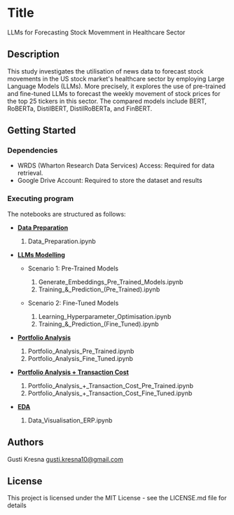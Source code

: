 # Title

LLMs for Forecasting Stock Movemment in Healthcare Sector

## Description

This study investigates the utilisation of news data to forecast stock movements in the US stock market's healthcare sector by employing Large Language Models (LLMs). More precisely, it explores the use of pre-trained and fine-tuned LLMs to forecast the weekly movement of stock prices for the top 25 tickers in this sector. The compared models include BERT, RoBERTa, DistilBERT, DistilRoBERTa, and FinBERT. 

## Getting Started

### Dependencies

* WRDS (Wharton Research Data Services) Access: Required for data retrieval.
* Google Drive Account: Required to store the dataset and results

### Executing program

The notebooks are structured as follows:

* **[Data Preparation](/notebooks/data-collection-preprocessing/)**
  1. Data_Preparation.ipynb
     
* **[LLMs Modelling](notebooks/llm-modelling/)**
  * Scenario 1: Pre-Trained Models
      1. Generate_Embeddings_Pre_Trained_Models.ipynb
      2. Training_&\_Prediction_(Pre_Trained).ipynb
     
  * Scenario 2: Fine-Tuned Models
      1. Learning_Hyperparameter_Optimisation.ipynb
      2. Training_&\_Prediction_(Fine_Tuned).ipynb

* **[Portfolio Analysis](notebooks/portfolio-analysis)**
  1. Portfolio_Analysis_Pre_Trained.ipynb
  2. Portfolio_Analysis_Fine_Tuned.ipynb

* **[Portfolio Analysis + Transaction Cost](notebooks/portfolio-analysis-transaction-cost)**
  1. Portfolio_Analysis_+_Transaction_Cost_Pre_Trained.ipynb
  2. Portfolio_Analysis_+_Transaction_Cost_Fine_Tuned.ipynb

* **[EDA](notebooks/eda/)**
  1. Data_Visualisation_ERP.ipynb

## Authors

Gusti Kresna
gusti.kresna10@gmail.com


## License

This project is licensed under the MIT License - see the LICENSE.md file for details
